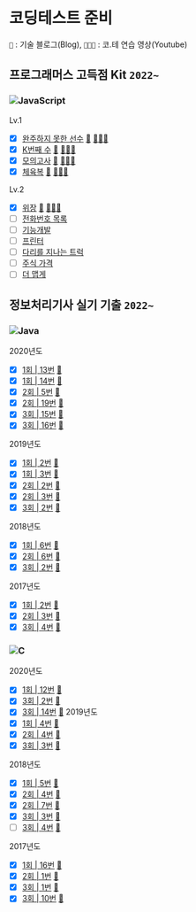 # 코딩테스트 준비 

`📝` : 기술 블로그(Blog),  `🧑🏻‍💼` : 코.테 연습 영상(Youtube)

## 프로그래머스 고득점 Kit `2022~`
### ![JavaScript](https://img.shields.io/badge/javascript-%23323330.svg?style=for-the-badge&logo=javascript&logoColor=%23F7DF1E)
Lv.1
- [x] [완주하지 못한 선수](https://github.com/djdu4496/algorithm/blob/master/Programmers/%EC%99%84%EC%A3%BC%ED%95%98%EC%A7%80%EB%AA%BB%ED%95%9C%EC%84%A0%EC%88%98.js) [📝](https://github.com/djdu4496/algorithm/issues/1) [🧑🏻‍💼](https://www.youtube.com/watch?v=D8LAJXn5uqk)
- [x] [K번째 수](https://github.com/djdu4496/algorithm/blob/master/Programmers/K%EB%B2%88%EC%A7%B8%EC%88%98.js) [📝](https://github.com/djdu4496/algorithm/issues/2) [🧑🏻‍💼](https://www.youtube.com/watch?v=5mS3Kn-YERU)
- [x] [모의고사](https://github.com/djdu4496/algorithm/blob/master/Programmers/%EB%AA%A8%EC%9D%98%EA%B3%A0%EC%82%AC.js) [📝](https://github.com/djdu4496/algorithm/issues/3) [🧑🏻‍💼](https://www.youtube.com/watch?v=Hc1_pDAQ06I)
- [x] [체육복](https://github.com/djdu4496/algorithm/blob/master/Programmers/%EC%B2%B4%EC%9C%A1%EB%B3%B5.js) [📝](https://github.com/djdu4496/algorithm/issues/4) [🧑🏻‍💼](https://www.youtube.com/watch?v=jcbD7kUQpmM&feature=youtu.be)

Lv.2
- [x] [위장](https://github.com/djdu4496/algorithm/blob/master/Programmers/%EC%9C%84%EC%9E%A5.js) [📝](https://github.com/djdu4496/algorithm/issues/5) [🧑🏻‍💼](https://www.youtube.com/watch?v=M8NpZcOvBSU&feature=youtu.be)
- [ ] [전화번호 목록](#)
- [ ] [기능개발](#)
- [ ] [프린터](#)
- [ ] [다리를 지나는 트럭](#)
- [ ] [주식 가격](#)
- [ ] [더 맵게](#)

## 정보처리기사 실기 기출 `2022~`
### ![Java](https://img.shields.io/badge/java-%23ED8B00.svg?style=for-the-badge&logo=java&logoColor=white)
2020년도
- [x] [1회 | 13번](https://github.com/djdu4496/algorithm/blob/master/EngineerInformationProcessing/Java/algorithm-20-01-13.java) [📝](https://cooing-silicon-7ae.notion.site/01-JAVA-13-491187c0914a40058f26deffa003f019)
- [x] [1회 | 14번](https://github.com/djdu4496/algorithm/blob/master/EngineerInformationProcessing/Java/algorithm-20-01-14.java) [📝](https://cooing-silicon-7ae.notion.site/01-JAVA-14-cdaafa800bae43d1bb59c59d3a697bcd)
- [x] [2회 | 5번](https://github.com/djdu4496/algorithm/blob/master/EngineerInformationProcessing/Java/algorithm-20-02-05.java) [📝](https://cooing-silicon-7ae.notion.site/02-JAVA-5-cc899bff4f294524beac4c661e23ff89)
- [x] [2회 | 19번](https://github.com/djdu4496/algorithm/blob/master/EngineerInformationProcessing/Java/algorithm-20-02-19.java) [📝](https://cooing-silicon-7ae.notion.site/02-JAVA-19-7b6289fac7aa4c6fb75c3e3143133c2a)
- [x] [3회 | 15번](https://github.com/djdu4496/algorithm/blob/master/EngineerInformationProcessing/Java/algorithm-20-03-15.java) [📝](https://cooing-silicon-7ae.notion.site/03-JAVA-15-b18bfb04907d466b820df9d7b871df42)
- [x] [3회 | 16번](https://github.com/djdu4496/algorithm/blob/master/EngineerInformationProcessing/Java/algorithm-20-03-16.java) [📝](https://cooing-silicon-7ae.notion.site/03-JAVA-16-230d6177b9364b3ea95d0a2170eb8bb7)

2019년도
- [x] [1회 | 2번](https://github.com/djdu4496/algorithm/blob/master/EngineerInformationProcessing/Java/algorithm-19-01-02.java) [📝](https://cooing-silicon-7ae.notion.site/01-JAVA-2-400e731238ad422f86b652f3b9f86425)
- [x] [1회 | 3번](https://github.com/djdu4496/algorithm/blob/master/EngineerInformationProcessing/Java/algorithm-19-01-03.java) [📝](https://cooing-silicon-7ae.notion.site/01-JAVA-3-10025e4c3e154381a9ad71adcafe2d75)
- [x] [2회 | 2번](https://github.com/djdu4496/algorithm/blob/master/EngineerInformationProcessing/Java/algorithm-19-02-02.java) [📝](https://cooing-silicon-7ae.notion.site/02-JAVA-2-52fb0a57cc9644d899d77260c73ffb18)
- [x] [2회 | 3번](https://github.com/djdu4496/algorithm/blob/master/EngineerInformationProcessing/Java/algorithm-19-02-03.java) [📝](https://cooing-silicon-7ae.notion.site/02-JAVA-3-0441761b821b4135a99dbc66259b9444)
- [x] [3회 | 2번](https://github.com/djdu4496/algorithm/blob/master/EngineerInformationProcessing/Java/algorithm-19-03-02.java) [📝](https://cooing-silicon-7ae.notion.site/03-JAVA-2-792ba0997ff9448284045fd017f0d930)

2018년도
- [x] [1회 | 6번](https://github.com/djdu4496/algorithm/blob/master/EngineerInformationProcessing/Java/algorithm-18-01-06.java) [📝](https://cooing-silicon-7ae.notion.site/01-JAVA-6-80d88d425d594e4b8655546b0b9236f3)
- [x] [2회 | 6번](https://github.com/djdu4496/algorithm/blob/master/EngineerInformationProcessing/Java/algorithm-18-02-06.java) [📝](https://cooing-silicon-7ae.notion.site/02-JAVA-6-67f628457fa14f8ca909301fc25ed483)
- [x] [3회 | 2번](https://github.com/djdu4496/algorithm/blob/master/EngineerInformationProcessing/Java/algorithm-18-03-02.java) [📝](https://cooing-silicon-7ae.notion.site/03-JAVA-2-783636ca47d74033b459a1d2f00408e2)

2017년도
- [x] [1회 | 2번](https://github.com/djdu4496/algorithm/blob/master/EngineerInformationProcessing/Java/algorithm-17-01-02.java) [📝](https://cooing-silicon-7ae.notion.site/01-JAVA-2-f8e24ed7806241e280d93a5ee97e5737)
- [x] [2회 | 3번](https://github.com/djdu4496/algorithm/blob/master/EngineerInformationProcessing/Java/algorithm-17-02-03.java) [📝](https://cooing-silicon-7ae.notion.site/02-JAVA-3-1fbc3ba6473a42a58c6bf539cc219ec8)
- [x] [3회 | 4번](https://github.com/djdu4496/algorithm/blob/master/EngineerInformationProcessing/Java/algorithm-17-03-04.java) [📝](https://cooing-silicon-7ae.notion.site/03-JAVA-4-0bb258723710484eae39c2be5971d955)

### ![C](https://img.shields.io/badge/c-%2300599C.svg?style=for-the-badge&logo=c&logoColor=white)
2020년도
- [x] [1회 | 12번](https://github.com/djdu4496/algorithm/blob/master/EngineerInformationProcessing/C/algorithm-20-01-12.c) [📝](https://cooing-silicon-7ae.notion.site/01-C-12-2ead9c3a68d74939ac9dd8a3f3eaf801) 
- [x] [3회 | 2번](https://github.com/djdu4496/algorithm/blob/master/EngineerInformationProcessing/C/algorithm-20-03-02.c) [📝](https://cooing-silicon-7ae.notion.site/03-C-2-1-af192c3176364b5d96afe3c20583b6b6)
- [x] [3회 | 14번](https://github.com/djdu4496/algorithm/blob/master/EngineerInformationProcessing/C/algorithm-20-03-14.c) [📝](https://cooing-silicon-7ae.notion.site/03-C-14-0a86e3f2cfcc486e98b8ec97a7997422)
2019년도
- [x] [1회 | 4번](https://github.com/djdu4496/algorithm/blob/master/EngineerInformationProcessing/C/algorithm-19-01-04.c) [📝](https://cooing-silicon-7ae.notion.site/01-C-4-e5fc15602fac4859a7bad2f6952aadd0)
- [x] [2회 | 4번](https://github.com/djdu4496/algorithm/blob/master/EngineerInformationProcessing/C/algorithm-19-02-04.c) [📝](https://cooing-silicon-7ae.notion.site/02-C-4-e7255617f6eb44eb9d84dd600f865065)
- [x] [3회 | 3번](https://github.com/djdu4496/algorithm/blob/master/EngineerInformationProcessing/C/algorithm-19-03-03.c) [📝](https://cooing-silicon-7ae.notion.site/03-C-3-3dd6c2d46ab2456890502927269940f3)

2018년도
- [x] [1회 | 5번](https://github.com/djdu4496/algorithm/blob/master/EngineerInformationProcessing/C/algorithm-18-01-05.c) [📝](https://cooing-silicon-7ae.notion.site/01-C-5-03168e12de1c40b5945f254bdfe61355)
- [x] [2회 | 4번](https://github.com/djdu4496/algorithm/blob/master/EngineerInformationProcessing/C/algorithm-18-02-04.c) [📝](https://cooing-silicon-7ae.notion.site/02-C-4-64e2eb31adba49db8a93aef10142af2a)
- [x] [2회 | 7번](https://github.com/djdu4496/algorithm/blob/master/EngineerInformationProcessing/C/algorithm-18-02-07.c) [📝](https://cooing-silicon-7ae.notion.site/02-C-7-7b11af54149147b9bb235025477aae4a)
- [x] [3회 | 3번](https://github.com/djdu4496/algorithm/blob/master/EngineerInformationProcessing/C/algorithm-18-03-03.c) [📝](https://cooing-silicon-7ae.notion.site/03-C-3-95eff3192f1147368fd8256fd1729490)
- [ ] [3회 | 4번](https://github.com/djdu4496/algorithm/blob/master/EngineerInformationProcessing/C/algorithm-18-03-04.c) [📝](https://cooing-silicon-7ae.notion.site/03-C-4-d0b14927a525491196c0cfea39ed2c67)

2017년도
- [x] [1회 | 16번](https://github.com/djdu4496/algorithm/blob/master/EngineerInformationProcessing/C/algorithm-17-01-16.c) [📝](https://cooing-silicon-7ae.notion.site/01-C-16-3e251f4e84764fa69c1dda86b86c9402)
- [x] [2회 | 1번](https://github.com/djdu4496/algorithm/blob/master/EngineerInformationProcessing/C/algorithm-17-02-01.c) [📝](https://cooing-silicon-7ae.notion.site/02-C-1-99570be117224004a0f1825ae972c9d7)
- [x] [3회 | 1번](https://github.com/djdu4496/algorithm/blob/master/EngineerInformationProcessing/C/algorithm-17-03-01.c) [📝](https://cooing-silicon-7ae.notion.site/03-C-1-0d5a4bda82b449399aaadd57d978d637)
- [x] [3회 | 10번](https://github.com/djdu4496/algorithm/blob/master/EngineerInformationProcessing/C/algorithm-17-03-10.c) [📝](https://cooing-silicon-7ae.notion.site/03-C-10-7a267e72970a4a1e8bf461b6ff3c2ed2) 

